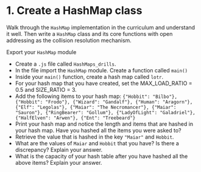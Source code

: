 # 1. Create a HashMap class

Walk through the ```HashMap``` implementation in the curriculum and understand it well. Then write a ```HashMap``` class and its core functions with open addressing as the collision resolution mechanism.

Export your ```HashMap``` module
- Create a ```.js``` file called ```HashMaps_drills```. 
- In the file import the ```HashMap``` module. Create a function called ```main()```
- Inside your ```main()``` function, create a hash map called ```lotr```.
- For your hash map that you have created, set the MAX_LOAD_RATIO = 0.5 and SIZE_RATIO = 3.
- Add the following items to your hash map: ```{"Hobbit": "Bilbo"}, {"Hobbit": "Frodo"}, {"Wizard": "Gandalf"}, {"Human": "Aragorn"}, {"Elf": "Legolas"}, {"Maiar": "The Necromancer"}, {"Maiar": "Sauron"}, {"RingBearer": "Gollum"}, {"LadyOfLight": "Galadriel"}, {"HalfElven": "Arwen"}, {"Ent": "Treebeard"}```
- Print your hash map and notice the length and items that are hashed in your hash map. Have you hashed all the items you were asked to?
- Retrieve the value that is hashed in the key ```"Maiar"``` and ```Hobbit```.
- What are the values of ```Maiar``` and ```Hobbit``` that you have? Is there a discrepancy? Explain your answer.
- What is the capacity of your hash table after you have hashed all the above items? Explain your answer.
